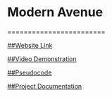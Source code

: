 

# Modern Avenue
========================
  
[##Website Link](modernavenue.github.io)

[##Video Demonstration](https://drive.google.com/file/d/1hLuvmxG04pC70bVf6agwILeoAQ6UZJ1e/view?usp=drive_link)

[##Pseudocode](https://drive.google.com/drive/folders/1Lxh1MB4Xxbmb-zlZPp-W-_Z61vXI1uGj)

[##Project Documentation](https://docs.google.com/document/d/1sHmsksKOtb0bNYqTtJPaHattlSka6oqk/edit?usp=sharing&ouid=102832173351714846866&rtpof=true&sd=true)
